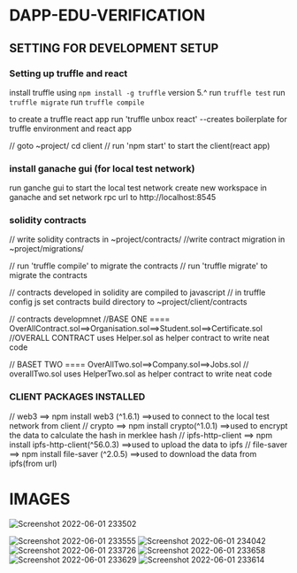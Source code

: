 # DAPP-EDU-VERIFICATION

## SETTING FOR DEVELOPMENT SETUP
### Setting up truffle and react
 install truffle using `npm install -g truffle` version 5.^
 run `truffle test`
 run `truffle migrate`
 run `truffle compile`

 to create a truffle react app
run 'truffle unbox react' --creates boilerplate for truffle environment and react app

// goto ~project/ cd client
// run 'npm start' to start the client(react app)

### install ganache gui (for local test network)
 run ganche gui to start the local test network
 create new workspace in ganache and set network rpc url to http://localhost:8545

### solidity contracts
// write solidity contracts in ~project/contracts/
//write contract migration in ~project/migrations/

// run 'truffle compile' to migrate the contracts
// run 'truffle migrate' to migrate the contracts

// contracts developed in solidity are compiled to javascript
// in truffle config js set contracts build directory to ~project/client/contracts

// contracts developmnet
//BASE ONE ==== OverAllContract.sol==>Organisation.sol==>Student.sol==>Certificate.sol
//OVERALL CONTRACT uses Helper.sol as helper contract to write neat code

// BASET TWO ==== OverAllTwo.sol==>Company.sol==>Jobs.sol
// overallTwo.sol uses HelperTwo.sol as helper contract to write neat code


### CLIENT PACKAGES INSTALLED
// web3 ==> npm install web3 (^1.6.1) ==>used to connect to the local test network from client
// crypto ==> npm install crypto(^1.0.1) ==>used to encrypt the data to calculate the hash in merklee hash
// ipfs-http-client ==> npm install ipfs-http-client(^56.0.3) ==>used to upload the data to ipfs
// file-saver ==> npm install file-saver (^2.0.5) ==>used to download the data from ipfs(from url)




# IMAGES 
![Screenshot 2022-06-01 233502](https://user-images.githubusercontent.com/70464077/171476243-a24a7c85-4ec2-4ee2-bb3f-b123b2487d3f.jpg)


![Screenshot 2022-06-01 233555](https://user-images.githubusercontent.com/70464077/171476297-e0ad8c09-a8cf-4098-b16f-fa0ce37fe2ba.jpg)
![Screenshot 2022-06-01 234042](https://user-images.githubusercontent.com/70464077/171476305-c22bc892-fe8e-44c2-a02b-c10bef18a068.jpg)
![Screenshot 2022-06-01 233726](https://user-images.githubusercontent.com/70464077/171476310-791386c0-73e5-4cbe-a7a2-83939475ebb9.jpg)
![Screenshot 2022-06-01 233658](https://user-images.githubusercontent.com/70464077/171476314-1fa400b9-3f26-42f0-b0ab-46997bf15b9e.jpg)
![Screenshot 2022-06-01 233629](https://user-images.githubusercontent.com/70464077/171476316-0286b87e-d836-4d51-8c46-52636ea41e9c.jpg)
![Screenshot 2022-06-01 233614](https://user-images.githubusercontent.com/70464077/171476319-8ffd0959-37ed-4ce1-80b7-a3aa020dcd06.jpg)
